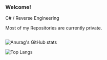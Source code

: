 ### Welcome!

C# / Reverse Engineering

Most of my Repositories are currently private.

<a href="https://github.com/xDecider/">
<img alt="" src="https://komarev.com/ghpvc/?username=xDecider&style=flat-square&color=bf0808">
</a>

![Anurag's GitHub stats](https://github-readme-stats.vercel.app/api?username=xDecider&count_private=true&show_icons=true&bg_color=121212&title_color=ff0000&text_color=cccccc&icon_color=bf0808&border_color=ff0000)

![Top Langs](https://github-readme-stats.vercel.app//api/top-langs/?username=xDecider&count_private=true&show_icons=true&bg_color=121212&title_color=ff0000&text_color=cccccc&icon_color=bf0808&border_color=ff0000)
